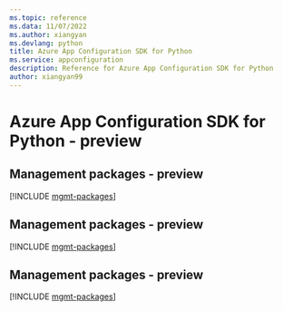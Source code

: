 ```yaml
---
ms.topic: reference
ms.data: 11/07/2022
ms.author: xiangyan
ms.devlang: python
title: Azure App Configuration SDK for Python
ms.service: appconfiguration
description: Reference for Azure App Configuration SDK for Python
author: xiangyan99
---
```

# Azure App Configuration SDK for Python - preview

## Management packages - preview
[!INCLUDE [mgmt-packages](app-configuration-mgmt-index.md)]
## Management packages - preview
[!INCLUDE [mgmt-packages](app-configuration-mgmt-index.md)]
## Management packages - preview
[!INCLUDE [mgmt-packages](app-configuration-mgmt-index.md)]